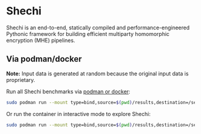 # Shechi

Shechi is an end-to-end, statically compiled and performance-engineered Pythonic framework for building efficient multiparty homomorphic encryption (MHE) pipelines.

## Via podman/docker

**Note:** Input data is generated at random because the original input data is proprietary.

Run all Shechi benchmarks via [podman or docker](https://hub.docker.com/r/anonconfsubm/shechi):
```bash
sudo podman run --mount type=bind,source=$(pwd)/results,destination=/sequre/results --security-opt label=disable -e "CODON_DEBUG=lt" -e --privileged --rm -t anonconfsubm/shechi:anon scripts/run.sh -release benchmarks --local --jit --stdlib-builtin --king --pca --gwas-without-norm
```

Or run the container in interactive mode to explore Shechi:
```bash
sudo podman run --mount type=bind,source=$(pwd)/results,destination=/sequre/results --security-opt label=disable -e "CODON_DEBUG=lt" -e --privileged --rm -it anonconfsubm/shechi:anon /bin/bash
```

